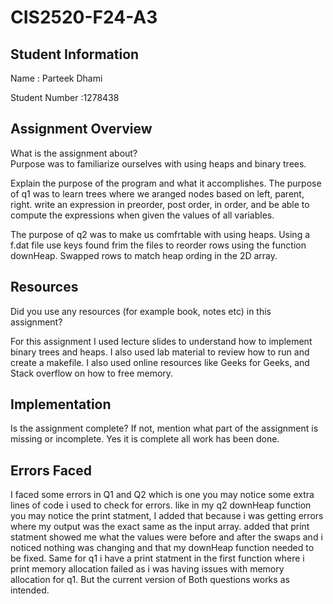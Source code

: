# CIS2520-F24-A3

## Student Information 
Name : Parteek Dhami

Student Number :1278438

## Assignment Overview

What is the assignment about?  
Purpose was to familiarize ourselves with using heaps and binary trees.

Explain the purpose of the program and what it accomplishes.
 The purpose of q1 was to learn trees where we aranged nodes based on left, parent, right. write an expression in preorder, post order, in order, and be able to compute the expressions when given the values of all variables.

The purpose of q2 was to make us comfrtable with using heaps. Using a f.dat file use keys found frim the files to reorder rows using the function downHeap. Swapped rows to match heap ording in the 2D array.

## Resources
Did you use any resources (for example book, notes etc) in this assignment?

For this assignment I used lecture slides to understand how to implement binary trees and heaps. I also used lab material to review how to run and create a makefile. I also used online resources like Geeks for Geeks, and Stack overflow on how to free memory.

## Implementation
Is the assignment complete? If not, mention what part of the assignment is missing or incomplete. 
Yes it is complete all work has been done.

## Errors Faced

I faced some errors in Q1 and Q2 which is one you may notice some extra lines of code i used to check for errors. like in my q2 downHeap function you may notice the print statment, I added that because i was getting errors where my output was the exact same as the input array. added that print statment showed me what the values were before and after the swaps and i noticed nothing was changing and that my downHeap function needed to be fixed. Same for q1 i have a print statment in the first function where i print memory allocation failed as i was having issues with memory allocation for q1. But the current version of Both questions works as intended.
